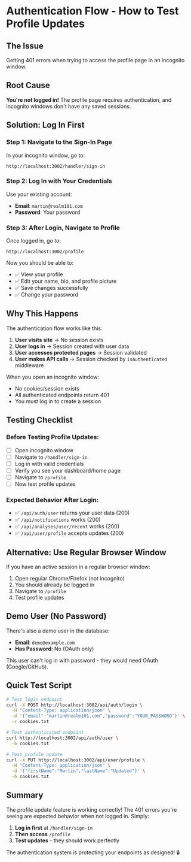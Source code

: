 # Authentication Flow - How to Test Profile Updates

## The Issue
Getting 401 errors when trying to access the profile page in an incognito window.

## Root Cause
**You're not logged in!** The profile page requires authentication, and incognito windows don't have any saved sessions.

## Solution: Log In First

### Step 1: Navigate to the Sign-In Page
In your incognito window, go to:
```
http://localhost:3002/handler/sign-in
```

### Step 2: Log In with Your Credentials
Use your existing account:
- **Email**: `martin@realm101.com`
- **Password**: Your password

### Step 3: After Login, Navigate to Profile
Once logged in, go to:
```
http://localhost:3002/profile
```

Now you should be able to:
- ✅ View your profile
- ✅ Edit your name, bio, and profile picture
- ✅ Save changes successfully
- ✅ Change your password

## Why This Happens

The authentication flow works like this:

1. **User visits site** → No session exists
2. **User logs in** → Session created with user data
3. **User accesses protected pages** → Session validated
4. **User makes API calls** → Session checked by `isAuthenticated` middleware

When you open an incognito window:
- No cookies/session exists
- All authenticated endpoints return 401
- You must log in to create a session

## Testing Checklist

### Before Testing Profile Updates:
- [ ] Open incognito window
- [ ] Navigate to `/handler/sign-in`
- [ ] Log in with valid credentials
- [ ] Verify you see your dashboard/home page
- [ ] Navigate to `/profile`
- [ ] Now test profile updates

### Expected Behavior After Login:
- ✅ `/api/auth/user` returns your user data (200)
- ✅ `/api/notifications` works (200)
- ✅ `/api/analyses/user/recent` works (200)
- ✅ `/api/user/profile` accepts updates (200)

## Alternative: Use Regular Browser Window

If you have an active session in a regular browser window:
1. Open regular Chrome/Firefox (not incognito)
2. You should already be logged in
3. Navigate to `/profile`
4. Test profile updates

## Demo User (No Password)

There's also a demo user in the database:
- **Email**: `demo@example.com`
- **Has Password**: No (OAuth only)

This user can't log in with password - they would need OAuth (Google/GitHub).

## Quick Test Script

```bash
# Test login endpoint
curl -X POST http://localhost:3002/api/auth/login \
  -H "Content-Type: application/json" \
  -d '{"email":"martin@realm101.com","password":"YOUR_PASSWORD"}' \
  -c cookies.txt

# Test authenticated endpoint
curl http://localhost:3002/api/auth/user \
  -b cookies.txt

# Test profile update
curl -X PUT http://localhost:3002/api/user/profile \
  -H "Content-Type: application/json" \
  -d '{"firstName":"Martin","lastName":"Updated"}' \
  -b cookies.txt
```

## Summary

The profile update feature is working correctly! The 401 errors you're seeing are expected behavior when not logged in. Simply:

1. **Log in first** at `/handler/sign-in`
2. **Then access** `/profile`
3. **Test updates** - they should work perfectly

The authentication system is protecting your endpoints as designed! 🔒
